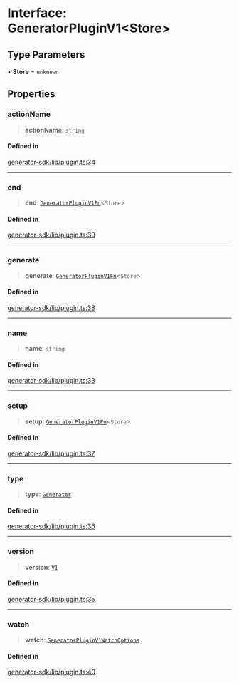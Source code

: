 # Interface: GeneratorPluginV1\<Store\>

## Type Parameters

• **Store** = `unknown`

## Properties

### actionName

> **actionName**: `string`

#### Defined in

[generator-sdk/lib/plugin.ts:34](https://github.com/andreisergiu98/baeta/blob/4c16a2c8fa14b6d48e42b6a2c2893542bd64b987/packages/generator-sdk/lib/plugin.ts#L34)

***

### end

> **end**: [`GeneratorPluginV1Fn`](../../generator-sdk/type-aliases/GeneratorPluginV1Fn.md)\<`Store`\>

#### Defined in

[generator-sdk/lib/plugin.ts:39](https://github.com/andreisergiu98/baeta/blob/4c16a2c8fa14b6d48e42b6a2c2893542bd64b987/packages/generator-sdk/lib/plugin.ts#L39)

***

### generate

> **generate**: [`GeneratorPluginV1Fn`](../../generator-sdk/type-aliases/GeneratorPluginV1Fn.md)\<`Store`\>

#### Defined in

[generator-sdk/lib/plugin.ts:38](https://github.com/andreisergiu98/baeta/blob/4c16a2c8fa14b6d48e42b6a2c2893542bd64b987/packages/generator-sdk/lib/plugin.ts#L38)

***

### name

> **name**: `string`

#### Defined in

[generator-sdk/lib/plugin.ts:33](https://github.com/andreisergiu98/baeta/blob/4c16a2c8fa14b6d48e42b6a2c2893542bd64b987/packages/generator-sdk/lib/plugin.ts#L33)

***

### setup

> **setup**: [`GeneratorPluginV1Fn`](../../generator-sdk/type-aliases/GeneratorPluginV1Fn.md)\<`Store`\>

#### Defined in

[generator-sdk/lib/plugin.ts:37](https://github.com/andreisergiu98/baeta/blob/4c16a2c8fa14b6d48e42b6a2c2893542bd64b987/packages/generator-sdk/lib/plugin.ts#L37)

***

### type

> **type**: [`Generator`](../../plugin/enumerations/PluginType.md#generator)

#### Defined in

[generator-sdk/lib/plugin.ts:36](https://github.com/andreisergiu98/baeta/blob/4c16a2c8fa14b6d48e42b6a2c2893542bd64b987/packages/generator-sdk/lib/plugin.ts#L36)

***

### version

> **version**: [`V1`](../../generator-sdk/enumerations/GeneratorPluginVersion.md#v1)

#### Defined in

[generator-sdk/lib/plugin.ts:35](https://github.com/andreisergiu98/baeta/blob/4c16a2c8fa14b6d48e42b6a2c2893542bd64b987/packages/generator-sdk/lib/plugin.ts#L35)

***

### watch

> **watch**: [`GeneratorPluginV1WatchOptions`](../../generator-sdk/type-aliases/GeneratorPluginV1WatchOptions.md)

#### Defined in

[generator-sdk/lib/plugin.ts:40](https://github.com/andreisergiu98/baeta/blob/4c16a2c8fa14b6d48e42b6a2c2893542bd64b987/packages/generator-sdk/lib/plugin.ts#L40)
